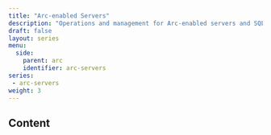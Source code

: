 ```yaml
---
title: "Arc-enabled Servers"
description: "Operations and management for Arc-enabled servers and SQL servers."
draft: false
layout: series
menu:
  side:
    parent: arc
    identifier: arc-servers
series:
 - arc-servers
weight: 3
---
```


## Content
